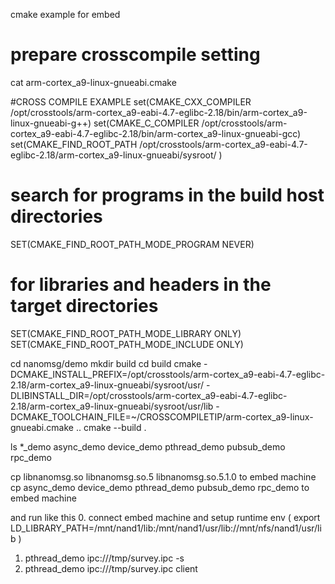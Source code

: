 cmake example for embed

# prepare crosscompile setting

cat arm-cortex_a9-linux-gnueabi.cmake

#CROSS COMPILE EXAMPLE
set(CMAKE_CXX_COMPILER  /opt/crosstools/arm-cortex_a9-eabi-4.7-eglibc-2.18/bin/arm-cortex_a9-linux-gnueabi-g++)
set(CMAKE_C_COMPILER  /opt/crosstools/arm-cortex_a9-eabi-4.7-eglibc-2.18/bin/arm-cortex_a9-linux-gnueabi-gcc)
set(CMAKE_FIND_ROOT_PATH  /opt/crosstools/arm-cortex_a9-eabi-4.7-eglibc-2.18/arm-cortex_a9-linux-gnueabi/sysroot/ )
# search for programs in the build host directories
SET(CMAKE_FIND_ROOT_PATH_MODE_PROGRAM NEVER)
# for libraries and headers in the target directories
SET(CMAKE_FIND_ROOT_PATH_MODE_LIBRARY ONLY)
SET(CMAKE_FIND_ROOT_PATH_MODE_INCLUDE ONLY)


cd nanomsg/demo
mkdir build
cd build
cmake -DCMAKE_INSTALL_PREFIX=/opt/crosstools/arm-cortex_a9-eabi-4.7-eglibc-2.18/arm-cortex_a9-linux-gnueabi/sysroot/usr/ -DLIBINSTALL_DIR=/opt/crosstools/arm-cortex_a9-eabi-4.7-eglibc-2.18/arm-cortex_a9-linux-gnueabi/sysroot/usr/lib -DCMAKE_TOOLCHAIN_FILE=~/CROSSCOMPILETIP/arm-cortex_a9-linux-gnueabi.cmake .. 
cmake --build .


ls  *_demo
async_demo  device_demo  pthread_demo  pubsub_demo  rpc_demo

cp libnanomsg.so libnanomsg.so.5 libnanomsg.so.5.1.0 to embed machine
cp async_demo  device_demo  pthread_demo  pubsub_demo  rpc_demo to embed machine

and  run like this
0. connect embed machine and setup runtime env 
   ( export LD_LIBRARY_PATH=/mnt/nand1/lib:/mnt/nand1/usr/lib://mnt/nfs/nand1/usr/lib )
1. pthread_demo  ipc:///tmp/survey.ipc -s
2. pthread_demo  ipc:///tmp/survey.ipc client
